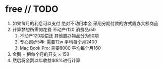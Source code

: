 # free // TODO

1. 如果每月的利息可以支付 绝对不动用本金 采用分期付款的方式置办大额商品
2. 计算梦想所需的花费 不动产/120 消费品/50
   1. 不动产120期偿还 其他置办物品分为50期
   2. 专心跑步5年: 需要12w 平均每个月2400
   3. Mac Book Pro: 需要8000 平均每个月160
3. 金鹅 = 把每个月的开支 × 150
4. 然后将金鹅以年收益率8%进行计算

